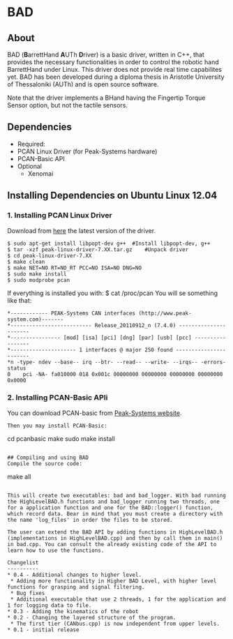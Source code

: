 # BAD

About
-----
BAD (**B**arrettHand **A**UTh **D**river) is a basic driver, written in C++, that provides the necessary functionalities in order to control the robotic hand BarrettHand under Linux. This driver does not provide real time capabilites yet. BAD has been developed during a diploma thesis in Aristotle University of Thessaloniki (AUTh) and is open source software.

Note that the driver implements a BHand having the Fingertip Torque Sensor option, but not the tactile sensors.

Dependencies
------------
- Required:
 - PCAN Linux Driver (for Peak-Systems hardware)
 - PCAN-Basic API
- Optional
  - Xenomai

## Installing Dependencies on Ubuntu Linux 12.04
### 1. Installing PCAN Linux Driver
Download from [here](http://www.peak-system.com/fileadmin/media/linux/index.htm) the latest version of the driver.
```Shell
$ sudo apt-get install libpopt-dev g++	#Install libpopt-dev, g++
$ tar -xzf peak-linux-driver-7.XX.tar.gz	#Unpack driver
$ cd peak-linux-driver-7.XX
$ make clean
$ make NET=NO RT=NO_RT PCC=NO ISA=NO DNG=NO
$ sudo make install
$ sudo modprobe pcan
```

If everything is installed you with:
    $ cat /proc/pcan
You will se something like that:

```
*------------ PEAK-Systems CAN interfaces (http://www.peak-system.com)-------
*-------------------------- Release_20110912_n (7.4.0) ----------------------
*---------------- [mod] [isa] [pci] [dng] [par] [usb] [pcc] -----------------
*--------------------- 1 interfaces @ major 250 found -----------------------
*n -type- ndev --base-- irq --btr- --read-- --write- --irqs-- -errors- status
0    pci -NA- fa010000 018 0x001c 00000000 00000000 00000000 00000000 0x0000
```
### 2. Installing PCAN-Basic APIi

You can download PCAN-basic from [Peak-Systems website](http://www.peak-system.com/produktcd/Develop/PC%20interfaces/Linux/PCAN-Basic_API_for_Linux/PCAN_Basic_Linux-2.0.3.tar.gz).

```
Then you may install PCAN-Basic:
```
cd pcanbasic
make
sudo make install
```

## Compiling and using BAD
Compile the source code:
```
make all
```

This will create two executables: bad and bad_logger. With bad running the HighLevelBAD.h functions and bad_logger running two threads, one for a application function and one for the BAD::logger() function, which record data. Bear in mind that you must create a directory with the name 'log_files' in order the files to be stored.

The user can extend the BAD API by adding functions in HighLevelBAD.h (implementations in HighLevelBAD.cpp) and then by call them in main() in bad.cpp. You can consult the already existing code of the API to learn how to use the functions.	

Changelist
----------
* 0.4 - Additional changes to higher level.
 * Adding more functionality in Higher BAD Level, with higher level functions for grasping and signal filtering.
 * Bug fixes
 * Additional executable that use 2 threads, 1 for the application and 1 for logging data to file.
* 0.3 - Adding the kinematics of the robot
* 0.2 - Changing the layered structure of the program. 
 * The first tier (CANbus.cpp) is now independent from upper levels.
* 0.1 - initial release


